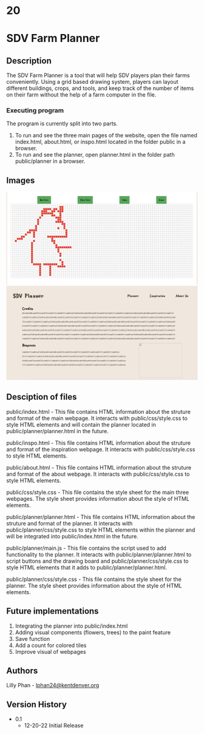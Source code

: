# 20
# SDV Farm Planner

## Description

The SDV Farm Planner is a tool that will help SDV players plan their farms conveniently. Using a grid based drawing system, players can layout different buildings, crops, and tools, and keep track of the number of items on their farm without the help of a farm computer in the file.

### Executing program

The program is currently split into two parts.
1. To run and see the three main pages of the website, open the file named index.html, about.html, or inspo.html located in the folder public in a browser.
2. To run and see the planner, open planner.html in the folder path public/planner in a browser.

## Images
![](https://github.com/lillyphan/20/blob/main/planner.png?raw=true)
![](https://github.com/lillyphan/20/blob/main/web.png?raw=true)

## Desciption of files

public/index.html - This file contains HTML information about the struture and format of the main webpage. It interacts with public/css/style.css to style HTML elements and will contain the planner located in public/planner/planner.html in the future.

public/inspo.html - This file contains HTML information about the struture and format of the inspiration webpage. It interacts with public/css/style.css to style HTML elements.

public/about.html - This file contains HTML information about the struture and format of the about webpage. It interacts with public/css/style.css to style HTML elements.

public/css/style.css - This file contains the style sheet for the main three webpages. The style sheet provides information about the style of HTML elements.

public/planner/planner.html - This file contains HTML information about the struture and format of the planner. It interacts with 
public/planner/css/style.css to style HTML elements within the planner and will be integrated into public/index.html in the future.

public/planner/main.js - This file contains the script used to add functionality to the planner. It interacts with public/planner/planner.html to script buttons and the drawing board and public/planner/css/style.css to style HTML elements that it adds to public/planner/planner.html.

public/planner/css/style.css - This file contains the style sheet for the planner. The style sheet provides information about the style of HTML elements.

## Future implementations
1. Integrating the planner into public/index.html
2. Adding visual components (flowers, trees) to the paint feature
3. Save function
4. Add a count for colored tiles
5. Improve visual of webpages

## Authors

Lilly Phan - lphan24@kentdenver.org

## Version History

* 0.1
    * 12-20-22 Initial Release
